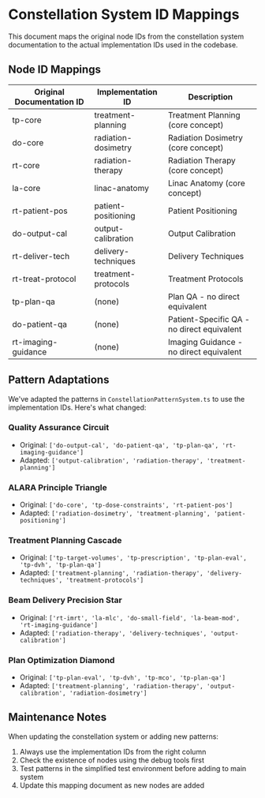 # Constellation System ID Mappings

This document maps the original node IDs from the constellation system documentation to the actual implementation IDs used in the codebase.

## Node ID Mappings

| Original Documentation ID | Implementation ID | Description |
|---------------------------|------------------|-------------|
| tp-core | treatment-planning | Treatment Planning (core concept) |
| do-core | radiation-dosimetry | Radiation Dosimetry (core concept) |
| rt-core | radiation-therapy | Radiation Therapy (core concept) |
| la-core | linac-anatomy | Linac Anatomy (core concept) |
| rt-patient-pos | patient-positioning | Patient Positioning |
| do-output-cal | output-calibration | Output Calibration |
| rt-deliver-tech | delivery-techniques | Delivery Techniques |
| rt-treat-protocol | treatment-protocols | Treatment Protocols |
| tp-plan-qa | (none) | Plan QA - no direct equivalent |
| do-patient-qa | (none) | Patient-Specific QA - no direct equivalent |
| rt-imaging-guidance | (none) | Imaging Guidance - no direct equivalent |

## Pattern Adaptations

We've adapted the patterns in `ConstellationPatternSystem.ts` to use the implementation IDs. Here's what changed:

### Quality Assurance Circuit
- Original: `['do-output-cal', 'do-patient-qa', 'tp-plan-qa', 'rt-imaging-guidance']`
- Adapted: `['output-calibration', 'radiation-therapy', 'treatment-planning']`

### ALARA Principle Triangle
- Original: `['do-core', 'tp-dose-constraints', 'rt-patient-pos']`
- Adapted: `['radiation-dosimetry', 'treatment-planning', 'patient-positioning']`

### Treatment Planning Cascade
- Original: `['tp-target-volumes', 'tp-prescription', 'tp-plan-eval', 'tp-dvh', 'tp-plan-qa']`
- Adapted: `['treatment-planning', 'radiation-therapy', 'delivery-techniques', 'treatment-protocols']`

### Beam Delivery Precision Star
- Original: `['rt-imrt', 'la-mlc', 'do-small-field', 'la-beam-mod', 'rt-imaging-guidance']`
- Adapted: `['radiation-therapy', 'delivery-techniques', 'output-calibration']`

### Plan Optimization Diamond
- Original: `['tp-plan-eval', 'tp-dvh', 'tp-mco', 'tp-plan-qa']`
- Adapted: `['treatment-planning', 'radiation-therapy', 'output-calibration', 'radiation-dosimetry']`

## Maintenance Notes

When updating the constellation system or adding new patterns:

1. Always use the implementation IDs from the right column
2. Check the existence of nodes using the debug tools first
3. Test patterns in the simplified test environment before adding to main system
4. Update this mapping document as new nodes are added 